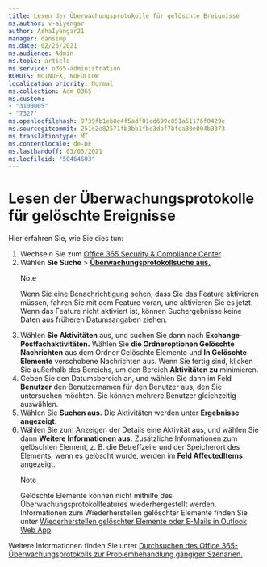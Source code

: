 ```yaml
---
title: Lesen der Überwachungsprotokolle für gelöschte Ereignisse
ms.author: v-aiyengar
author: AshaIyengar21
manager: dansimp
ms.date: 02/26/2021
ms.audience: Admin
ms.topic: article
ms.service: o365-administration
ROBOTS: NOINDEX, NOFOLLOW
localization_priority: Normal
ms.collection: Adm_O365
ms.custom:
- "3100005"
- "7327"
ms.openlocfilehash: 9739fb1eb8e4f5adf81cd699c851a51176f0429e
ms.sourcegitcommit: 251e2e82571fb3bb1fbe3dbf7bfca30e004b3373
ms.translationtype: MT
ms.contentlocale: de-DE
ms.lasthandoff: 03/05/2021
ms.locfileid: "50464603"
---
```

# <a name="read-the-audit-logs-for-deleted-events"></a>Lesen der Überwachungsprotokolle für gelöschte Ereignisse

Hier erfahren Sie, wie Sie dies tun:

1. Wechseln Sie zum [Office 365 Security & Compliance Center](https://go.microsoft.com/fwlink/p/?linkid=2077143).
1. Wählen **Sie Suche**  >  [**Überwachungsprotokollsuche aus.**](https://go.microsoft.com/fwlink/?linkid=2103759)
    > [!NOTE]
    > Wenn Sie eine Benachrichtigung sehen, dass Sie das Feature aktivieren müssen, fahren Sie mit dem Feature voran, und aktivieren Sie es jetzt. Wenn das Feature nicht aktiviert ist, können Suchergebnisse keine Daten aus früheren Datumsangaben ziehen.
1. Wählen **Sie Aktivitäten** aus, und suchen Sie dann nach **Exchange-Postfachaktivitäten.** Wählen Sie **die Ordneroptionen Gelöschte Nachrichten** aus dem Ordner Gelöschte Elemente und **In Gelöschte Elemente** verschobene Nachrichten aus. Wenn Sie fertig sind, klicken Sie außerhalb des Bereichs, um den Bereich **Aktivitäten zu** minimieren.
1. Geben Sie den Datumsbereich an, und wählen Sie dann im Feld **Benutzer** den Benutzernamen für den Benutzer aus, den Sie untersuchen möchten. Sie können mehrere Benutzer gleichzeitig auswählen.
1. Wählen Sie **Suchen aus.** Die Aktivitäten werden unter **Ergebnisse angezeigt.**
1. Wählen Sie zum Anzeigen der Details eine Aktivität aus, und wählen Sie dann **Weitere Informationen aus.** Zusätzliche Informationen zum gelöschten Element, z. B. die Betreffzeile und der Speicherort des Elements, wenn es gelöscht wurde, werden im **Feld AffectedItems** angezeigt.
    > [!NOTE]
    > Gelöschte Elemente können nicht mithilfe des Überwachungsprotokollfeatures wiederhergestellt werden. Informationen zum Wiederherstellen gelöschter Elemente finden Sie unter [Wiederherstellen gelöschter Elemente oder E-Mails in Outlook Web App](https://go.microsoft.com/fwlink/?linkid=2103759).

Weitere Informationen finden Sie unter [Durchsuchen des Office 365-Überwachungsprotokolls zur Problembehandlung gängiger Szenarien.](https://go.microsoft.com/fwlink/?linkid=2103944)
